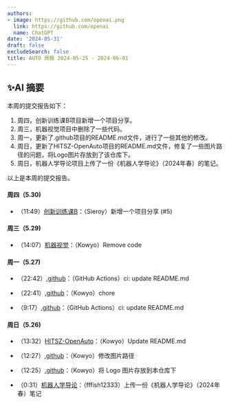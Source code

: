 ```yaml
---
authors:
- image: https://github.com/openai.png
  link: https://github.com/openai
  name: ChatGPT
date: '2024-05-31'
draft: false
excludeSearch: false
title: AUTO 周报 2024-05-25 - 2024-06-01
---
```


## ✨AI 摘要

本周的提交报告如下：

1. 周四，创新训练课B项目新增一个项目分享。
2. 周三，机器视觉项目中删除了一些代码。
3. 周一，更新了.github项目的README.md文件，进行了一些其他的修改。
4. 周日，更新了HITSZ-OpenAuto项目的README.md文件，修复了一些图片路径的问题，将Logo图片存放到了该仓库下。
5. 周日，机器人学导论项目上传了一份《机器人学导论》（2024年春）的笔记。

以上是本周的提交报告。

#### 周四（5.30) 

- （11:49）[创新训练课B](https://github.com/HITSZ-OpenAuto/AUTO2003B)：（Sieroy）新增一个项目分享 (#5)

#### 周三（5.29) 

- （14:07）[机器视觉](https://github.com/HITSZ-OpenAuto/AUTO3006)：（Kowyo）Remove code

#### 周一（5.27) 

- （22:42）[.github](https://github.com/HITSZ-OpenAuto/.github)：（GitHub Actions）ci: update README.md

- （22:41）[.github](https://github.com/HITSZ-OpenAuto/.github)：（Kowyo）chore

- （9:17）[.github](https://github.com/HITSZ-OpenAuto/.github)：（GitHub Actions）ci: update README.md

#### 周日（5.26) 

- （13:32）[HITSZ-OpenAuto](https://github.com/HITSZ-OpenAuto/HITSZ-OpenAuto)：（Kowyo）Update README.md

- （12:27）[.github](https://github.com/HITSZ-OpenAuto/.github)：（Kowyo）修改图片路径

- （12:25）[.github](https://github.com/HITSZ-OpenAuto/.github)：（Kowyo）将 Logo 图片存放到本仓库下

- （0:31）[机器人学导论](https://github.com/HITSZ-OpenAuto/AUTO3005)：（fffish12333）上传一份《机器人学导论》（2024年春）笔记

